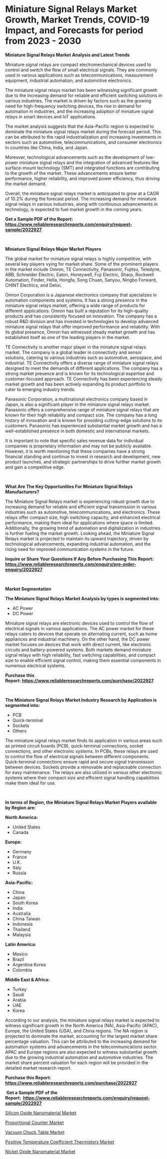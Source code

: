 <p><h1>Miniature Signal Relays Market Growth, Market Trends, COVID-19 Impact, and Forecasts for period from 2023 - 2030</h1></p><p><strong>Miniature Signal Relays Market Analysis and Latest Trends</strong></p>
<p><p>Miniature signal relays are compact electromechanical devices used to control and switch the flow of small electrical signals. They are commonly used in various applications such as telecommunications, measurement equipment, industrial automation, and automotive electronics.</p><p>The miniature signal relays market has been witnessing significant growth due to the increasing demand for reliable and efficient switching solutions in various industries. The market is driven by factors such as the growing need for high-frequency switching devices, the rise in demand for automation in industries, and the increasing adoption of miniature signal relays in smart devices and IoT applications.</p><p>The market analysis suggests that the Asia-Pacific region is expected to dominate the miniature signal relays market during the forecast period. This can be attributed to the rapid industrialization and increasing investments in sectors such as automotive, telecommunications, and consumer electronics in countries like China, India, and Japan.</p><p>Moreover, technological advancements such as the development of low-power miniature signal relays and the integration of advanced features like surface-mount technology (SMT) and integrated functions are contributing to the growth of the market. These advancements ensure better performance, higher reliability, and improved power efficiency, thus driving the market demand.</p><p>Overall, the miniature signal relays market is anticipated to grow at a CAGR of 10.2% during the forecast period. The increasing demand for miniature signal relays in various industries, along with continuous advancements in technology, is expected to fuel market growth in the coming years.</p></p>
<p><strong>Get a Sample PDF of the Report:&nbsp; <a href="https://www.reliableresearchreports.com/enquiry/request-sample/2022927">https://www.reliableresearchreports.com/enquiry/request-sample/2022927</a></strong></p>
<p>&nbsp;</p>
<p><strong>Miniature Signal Relays Major Market Players</strong></p>
<p><p>The global market for miniature signal relays is highly competitive, with several key players vying for market share. Some of the prominent players in the market include Omron, TE Connectivity, Panasonic, Fujitsu, Teledyne, ABB, Schneider Electric, Eaton, Honeywell, Fuji Electric, Sharp, Rockwell Automation, Finder, Hella, Hongfa, Song Chuan, Sanyou, Ningbo Forward, CHINT Electrics, and Delixi.</p><p>Omron Corporation is a Japanese electronics company that specializes in automation components and systems. It has a strong presence in the miniature signal relays market, offering a wide range of products for different applications. Omron has built a reputation for its high-quality products and has consistently focused on innovation. The company has a robust R&D division and has invested in technologies to develop advanced miniature signal relays that offer improved performance and reliability. With its global presence, Omron has witnessed steady market growth and has established itself as one of the leading players in the market.</p><p>TE Connectivity is another major player in the miniature signal relays market. The company is a global leader in connectivity and sensor solutions, catering to various industries such as automotive, aerospace, and industrial. TE Connectivity offers a diverse range of miniature signal relays designed to meet the demands of different applications. The company has a strong market presence and is known for its technological expertise and customer-focused approach. TE Connectivity has been experiencing steady market growth and has been actively expanding its product portfolio to cater to emerging industry trends.</p><p>Panasonic Corporation, a multinational electronics company based in Japan, is also a significant player in the miniature signal relays market. Panasonic offers a comprehensive range of miniature signal relays that are known for their high reliability and compact size. The company has a long history of innovation and is known for providing cutting-edge solutions to its customers. Panasonic has experienced substantial market growth and has a well-established presence in both domestic and international markets.</p><p>It is important to note that specific sales revenue data for individual companies is proprietary information and may not be publicly available. However, it is worth mentioning that these companies have a strong financial standing and continue to invest in research and development, new product launches, and strategic partnerships to drive further market growth and gain a competitive edge.</p></p>
<p>&nbsp;</p>
<p><strong>What Are The Key Opportunities For Miniature Signal Relays Manufacturers?</strong></p>
<p><p>The Miniature Signal Relays market is experiencing robust growth due to increasing demand for reliable and efficient signal transmission in various industries such as automotive, telecommunications, and electronics. These relays offer compact size, high switching capacity, and enhanced electrical performance, making them ideal for applications where space is limited. Additionally, the growing trend of automation and digitalization in industries is further fueling the market growth. Looking ahead, the Miniature Signal Relays market is projected to maintain its upward trajectory, driven by technological advancements, expanding industrial automation, and the rising need for improved communication systems in the future.</p></p>
<p><strong>Inquire or Share Your Questions If Any Before Purchasing This Report: <a href="https://www.reliableresearchreports.com/enquiry/pre-order-enquiry/2022927">https://www.reliableresearchreports.com/enquiry/pre-order-enquiry/2022927</a></strong></p>
<p>&nbsp;</p>
<p><strong>Market Segmentation</strong></p>
<p><strong>The Miniature Signal Relays Market Analysis by types is segmented into:</strong></p>
<p><ul><li>AC Power</li><li>DC Power</li></ul></p>
<p><p>Miniature signal relays are electronic devices used to control the flow of electrical signals in various applications. The AC power market for these relays caters to devices that operate on alternating current, such as home appliances and industrial machinery. On the other hand, the DC power market focuses on devices that work with direct current, like electronic circuits and battery-powered systems. Both markets demand miniature signal relays with high reliability, fast switching capabilities, and compact size to enable efficient signal control, making them essential components in numerous electrical systems.</p></p>
<p><strong>Purchase this Report:&nbsp;<a href="https://www.reliableresearchreports.com/purchase/2022927">https://www.reliableresearchreports.com/purchase/2022927</a></strong></p>
<p>&nbsp;</p>
<p><strong>The Miniature Signal Relays Market Industry Research by Application is segmented into:</strong></p>
<p><ul><li>PCB</li><li>Quick-terminal</li><li>Sockets</li><li>Others</li></ul></p>
<p><p>The miniature signal relays market finds its application in various areas such as printed circuit boards (PCB), quick-terminal connections, socket connections, and other electronic systems. In PCBs, these relays are used to control the flow of electrical signals between different components. Quick-terminal connections ensure rapid and secure signal transmission between devices. Sockets provide a removable and replaceable connection for easy maintenance. The relays are also utilized in various other electronic systems where their compact size and efficient signal handling capabilities make them ideal for use.</p></p>
<p>&nbsp;</p>
<p><strong>In terms of Region, the Miniature Signal Relays Market Players available by Region are:</strong></p>
<p>
    <p> <strong> North America: </strong>
        <ul>
            <li>United States</li>
            <li>Canada</li>
        </ul>
        </p> 
    <p> <strong> Europe: </strong>
        <ul>
            <li>Germany</li>
            <li>France</li>
            <li>U.K.</li>
            <li>Italy</li>
            <li>Russia</li>
        </ul>
        </p> 
    <p> <strong> Asia-Pacific: </strong>
        <ul>
            <li>China</li>
            <li>Japan</li>
            <li>South Korea</li>
            <li>India</li>
            <li>Australia</li>
            <li>China Taiwan</li>
            <li>Indonesia</li>
            <li>Thailand</li>
            <li>Malaysia</li>
        </ul>
        </p> 
    <p> <strong> Latin America: </strong>
        <ul>
            <li>Mexico</li>
            <li>Brazil</li>
            <li>Argentina Korea</li>
            <li>Colombia</li>
        </ul>
        </p> 
    <p> <strong> Middle East & Africa: </strong>
        <ul>
            <li>Turkey</li>
            <li>Saudi</li>
            <li>Arabia</li>
            <li>UAE</li>
            <li>Korea</li>
        </ul>
    </p>
    </p>
<p><p>According to our analysis, the miniature signal relays market is expected to witness significant growth in the North America (NA), Asia-Pacific (APAC), Europe, the United States (USA), and China regions. The NA region is projected to dominate the market, accounting for the largest market share percentage valuation. This can be attributed to the increasing demand for automation systems and advancements in the telecommunications sector. APAC and Europe regions are also expected to witness substantial growth due to the growing industrial automation and automotive industries. The market share percent valuation for each region will be provided in the detailed market research report.</p></p>
<p><strong>Purchase this Report: <a href="https://www.reliableresearchreports.com/purchase/2022927">https://www.reliableresearchreports.com/purchase/2022927</a></strong></p>
<p>&nbsp;<strong>Get a Sample PDF of the Report:&nbsp;&nbsp;<a href="https://www.reliableresearchreports.com/enquiry/request-sample/2022927">https://www.reliableresearchreports.com/enquiry/request-sample/2022927</a></strong></p>
<p><strong></strong></p>
<p><p><a href="https://medium.com/@germanwolff65/silicon-oxide-nanomaterial-market-trends-and-market-analysis-forecasted-for-period-2023-2030-3cb0799b6ad1">Silicon Oxide Nanomaterial Market</a></p><p><a href="https://www.linkedin.com/pulse/proportional-counter-market-size-growth-forecast-from-2023-s4t6e/">Proportional Counter Market</a></p><p><a href="https://www.linkedin.com/pulse/vacuum-chuck-table-market-research-report-unlocks-analysis-dum6e/">Vacuum Chuck Table Market</a></p><p><a href="https://www.linkedin.com/pulse/positive-temperature-coefficient-thermistors-market-share-kwgye/">Positive Temperature Coefficient Thermistors Market</a></p><p><a href="https://medium.com/@cruzdamore75/nickel-oxide-nanomaterial-market-exploring-market-share-market-trends-and-future-growth-07d7db10f996">Nickel Oxide Nanomaterial Market</a></p></p>